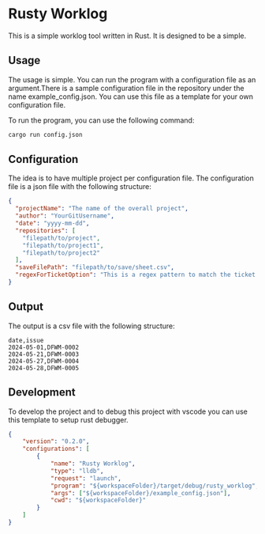 # Rusty Worklog

This is a simple worklog tool written in Rust. It is designed to be a simple.

## Usage

The usage is simple. You can run the program with a configuration file as an argument.There is a sample configuration file in the repository under the name example_config.json. You can use this file as a template for your own configuration file.

To run the program, you can use the following command:
```bash
cargo run config.json
```

## Configuration
The idea is to have multiple project per configuration file. The configuration file is a json file with the following structure:
```json
{
  "projectName": "The name of the overall project",
  "author": "YourGitUsername",
  "date": "yyyy-mm-dd",
  "repositories": [
    "filepath/to/project",
    "filepath/to/project1",
    "filepath/to/project2"
  ],
  "saveFilePath": "filepath/to/save/sheet.csv",
  "regexForTicketOption": "This is a regex pattern to match the ticket number and name",
}
```

## Output
The output is a csv file with the following structure:
```csv
date,issue
2024-05-01,DFWM-0002
2024-05-21,DFWM-0003
2024-05-27,DFWM-0004
2024-05-28,DFWM-0005
```

## Development
To develop the project and to debug this project with vscode you can use this template to setup rust debugger.
```json
{
    "version": "0.2.0",
    "configurations": [
        {
            "name": "Rusty Worklog",
            "type": "lldb",
            "request": "launch",
            "program": "${workspaceFolder}/target/debug/rusty_worklog",
            "args": ["${workspaceFolder}/example_config.json"],
            "cwd": "${workspaceFolder}"
        }
    ]
}
```